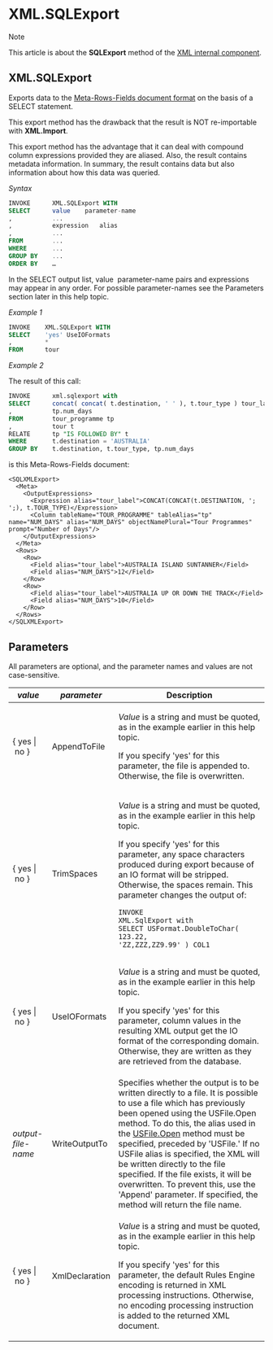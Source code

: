 # XML.SQLExport



> [!NOTE]
> This article is about the **SQLExport** method of the [XML internal component](/docs/Extensions/XML%20internal%20component).

## **XML.SQLExport**

Exports data to the [Meta-Rows-Fields document format](/docs/Repositories/USoft%20XML%20formats/MetaRowsFields%20document%20format.md) on the basis of a SELECT statement.

This export method has the drawback that the result is NOT re-importable with **XML.Import**.

This export method has the advantage that it can deal with compound column expressions provided they are aliased. Also, the result contains metadata information. In summary, the result contains data but also information about how this data was queried.

*Syntax*

```sql
INVOKE      XML.SQLExport WITH
SELECT      value    parameter-name
,           ...
,           expression   alias
,           ...
FROM        ...
WHERE       ...
GROUP BY    ...
ORDER BY    …
```

In the SELECT output list, value  parameter-name pairs and expressions may appear in any order. For possible parameter-names see the Parameters section later in this help topic.

*Example 1*

```sql
INVOKE    XML.SQLExport WITH
SELECT    'yes' UseIOFormats
,         *
FROM      tour
```

*Example 2*

The result of this call:

```sql
INVOKE      xml.sqlexport with
SELECT      concat( concat( t.destination, ' ' ), t.tour_type ) tour_label
,           tp.num_days
FROM        tour_programme tp
,           tour t
RELATE      tp "IS FOLLOWED BY" t
WHERE       t.destination = 'AUSTRALIA'
GROUP BY    t.destination, t.tour_type, tp.num_days
```

is this Meta-Rows-Fields document:

```language-xml
<SQLXMLExport>
  <Meta>
    <OutputExpressions>
      <Expression alias="tour_label">CONCAT(CONCAT(t.DESTINATION, '; ';), t.TOUR_TYPE)</Expression>
      <Column tableName="TOUR_PROGRAMME" tableAlias="tp" name="NUM_DAYS" alias="NUM_DAYS" objectNamePlural="Tour Programmes" prompt="Number of Days"/>
    </OutputExpressions>
  </Meta>
  <Rows>
    <Row>
      <Field alias="tour_label">AUSTRALIA ISLAND SUNTANNER</Field>
      <Field alias="NUM_DAYS">12</Field>
    </Row>
    <Row>
      <Field alias="tour_label">AUSTRALIA UP OR DOWN THE TRACK</Field>
      <Field alias="NUM_DAYS">10</Field>
    </Row>
  </Rows>
</SQLXMLExport>
```

## Parameters

All parameters are optional, and the parameter names and values are not case-sensitive.

|***value***|***parameter***|**Description**|
|--------|--------|--------|
|{ yes \| no }|AppendToFile|<p>*Value* is a string and must be quoted, as in the example earlier in this help topic.</p><p>If you specify 'yes' for this parameter, the file is appended to. Otherwise, the file is overwritten.</p>|
|{ yes \| no }|TrimSpaces|<p>*Value* is a string and must be quoted, as in the example earlier in this help topic.</p><p>If you specify 'yes' for this parameter, any space characters produced during export because of an IO format will be stripped. Otherwise, the spaces remain. This parameter changes the output of:</p><pre><code class="language-sql">INVOKE XML.SqlExport with<br/>SELECT USFormat.DoubleToChar( 123.22, 'ZZ,ZZZ,ZZ9.99' ) COL1</code></pre>|
|{ yes \| no }|UseIOFormats|<p>*Value* is a string and must be quoted, as in the example earlier in this help topic.</p><p>If you specify 'yes' for this parameter, column values in the resulting XML output get the IO format of the corresponding domain. Otherwise, they are written as they are retrieved from the database.</p>|
|*output-file-name*|WriteOutputTo|Specifies whether the output is to be written directly to a file. It is possible to use a file which has previously been opened using the USFile.Open method. To do this, the alias used in the [USFile.Open](/docs/Extensions/USFile%20internal%20component/USFileOpen.md) method must be specified, preceded by 'USFile.' If no USFile alias is specified, the XML will be written directly to the file specified. If the file exists, it will be overwritten. To prevent this, use the 'Append' parameter. If specified, the method will return the file name.|
|{ yes \| no }|XmlDeclaration|<p>*Value* is a string and must be quoted, as in the example earlier in this help topic.</p><p>If you specify 'yes' for this parameter, the default Rules Engine encoding is returned in XML processing instructions. Otherwise, no encoding processing instruction is added to the returned XML document.</p>|



 